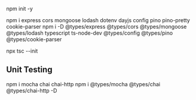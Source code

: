npm init -y

npm i express cors mongoose lodash dotenv dayjs config pino pino-pretty cookie-parser
npm i -D @types/express @types/cors @types/mongoose @types/lodash typescript ts-node-dev @types/config @types/pino @types/cookie-parser

npx tsc --init

## Unit Testing ##
npm i mocha chai chai-http
npm i @types/mocha @types/chai @types/chai-http -D